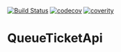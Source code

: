 [![Build Status](https://travis-ci.org/johanaschan/queue-ticket-api.svg?branch=master)](https://travis-ci.org/johanaschan/queue-ticket-service)
[![codecov](https://codecov.io/gh/johanaschan/queue-ticket-api/branch/master/graph/badge.svg)](https://codecov.io/gh/johanaschan/queue-ticket-api)
[![coverity](https://scan.coverity.com/projects/10157/badge.svg)](https://scan.coverity.com/projects/johanaschan-queue-ticket-api)

# QueueTicketApi
